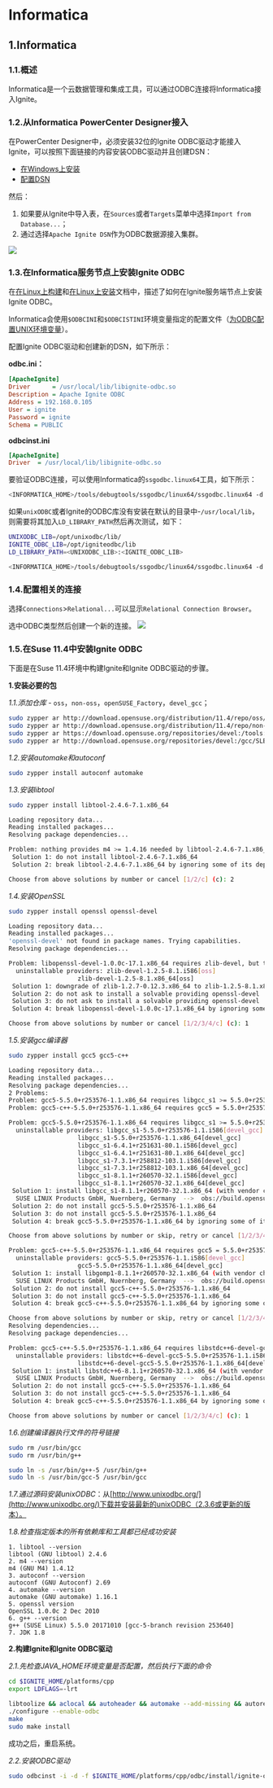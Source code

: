 # Informatica
## 1.Informatica
### 1.1.概述
Informatica是一个云数据管理和集成工具，可以通过ODBC连接将Informatica接入Ignite。
### 1.2.从Informatica PowerCenter Designer接入
在PowerCenter Designer中，必须安装32位的Ignite ODBC驱动才能接入Ignite，可以按照下面链接的内容安装ODBC驱动并且创建DSN：

 - [在Windows上安装](/doc/sql/ODBC.md#_1-6-1-在Windows上安装)
 - [配置DSN](/doc/sql/ODBC.md#_2-4-配置DSN)

然后：

 1. 如果要从Ignite中导入表，在`Sources`或者`Targets`菜单中选择`Import from Database...`；
 2. 通过选择`Apache Ignite DSN`作为ODBC数据源接入集群。

![](https://files.readme.io/decd6fe-ImportTables.png)
### 1.3.在Informatica服务节点上安装Ignite ODBC
在[在Linux上构建](/doc/sql/ODBC.md#_1-5-2-在Linux上构建)和[在Linux上安装](/doc/sql/ODBC.md#_1-6-2-在Linux上安装)文档中，描述了如何在Ignite服务端节点上安装Ignite ODBC。

Informatica会使用`$ODBCINI`和`$ODBCISTINI`环境变量指定的配置文件（[为ODBC配置UNIX环境变量](https://kb.informatica.com/howto/6/Pages/19/499306.aspx)）。

配置Ignite ODBC驱动和创建新的DSN，如下所示：

**odbc.ini：**
```ini
[ApacheIgnite]
Driver      = /usr/local/lib/libignite-odbc.so
Description = Apache Ignite ODBC
Address = 192.168.0.105
User = ignite
Password = ignite
Schema = PUBLIC
```
**odbcinst.ini**
```ini
[ApacheIgnite]
Driver  = /usr/local/lib/libignite-odbc.so
```
要验证ODBC连接，可以使用Informatica的`ssgodbc.linux64`工具，如下所示：
```bash
<INFORMATICA_HOME>/tools/debugtools/ssgodbc/linux64/ssgodbc.linux64 -d ApacheIgnite -u ignite -p ignite -v
```
如果`unixODBC`或者Ignite的ODBC库没有安装在默认的目录中-`/usr/local/lib`，则需要将其加入`LD_LIBRARY_PATH`然后再次测试，如下：
```bash
UNIXODBC_LIB=/opt/unixodbc/lib/
IGNITE_ODBC_LIB=/opt/igniteodbc/lib
LD_LIBRARY_PATH=<UNIXODBC_LIB>:<IGNITE_ODBC_LIB>

<INFORMATICA_HOME>/tools/debugtools/ssgodbc/linux64/ssgodbc.linux64 -d ApacheIgnite -u ignite -p ignite -v
```
### 1.4.配置相关的连接
选择`Connections`>`Relational...`可以显示`Relational Connection Browser`。

选中ODBC类型然后创建一个新的连接。
![](https://files.readme.io/bc56583-RelationalConnection.png)
### 1.5.在Suse 11.4中安装Ignite ODBC
下面是在Suse 11.4环境中构建Ignite和Ignite ODBC驱动的步骤。

**1.安装必要的包**

*1.1.添加仓库* - `oss`，`non-oss`，`openSUSE_Factory`，`devel_gcc`；
```bash
sudo zypper ar http://download.opensuse.org/distribution/11.4/repo/oss/ oss
sudo zypper ar http://download.opensuse.org/distribution/11.4/repo/non-oss/ non-oss
sudo zypper ar https://download.opensuse.org/repositories/devel:/tools:/building/openSUSE_Factory/ openSUSE_Factory
sudo zypper ar http://download.opensuse.org/repositories/devel:/gcc/SLE-11/  devel_gcc
```
*1.2.安装automake和autoconf*
```bash
sudo zypper install autoconf automake
```
*1.3.安装libtool*
```bash
sudo zypper install libtool-2.4.6-7.1.x86_64

Loading repository data...
Reading installed packages...
Resolving package dependencies...

Problem: nothing provides m4 >= 1.4.16 needed by libtool-2.4.6-7.1.x86_64
 Solution 1: do not install libtool-2.4.6-7.1.x86_64
 Solution 2: break libtool-2.4.6-7.1.x86_64 by ignoring some of its dependencies

Choose from above solutions by number or cancel [1/2/c] (c): 2
```
*1.4.安装OpenSSL*
```bash
sudo zypper install openssl openssl-devel

Loading repository data...
Reading installed packages...
'openssl-devel' not found in package names. Trying capabilities.
Resolving package dependencies...

Problem: libopenssl-devel-1.0.0c-17.1.x86_64 requires zlib-devel, but this requirement cannot be provided
  uninstallable providers: zlib-devel-1.2.5-8.1.i586[oss]
                   zlib-devel-1.2.5-8.1.x86_64[oss]
 Solution 1: downgrade of zlib-1.2.7-0.12.3.x86_64 to zlib-1.2.5-8.1.x86_64
 Solution 2: do not ask to install a solvable providing openssl-devel
 Solution 3: do not ask to install a solvable providing openssl-devel
 Solution 4: break libopenssl-devel-1.0.0c-17.1.x86_64 by ignoring some of its dependencies

Choose from above solutions by number or cancel [1/2/3/4/c] (c): 1
```
*1.5.安装gcc编译器*
```bash
sudo zypper install gcc5 gcc5-c++

Loading repository data...
Reading installed packages...
Resolving package dependencies...
2 Problems:
Problem: gcc5-5.5.0+r253576-1.1.x86_64 requires libgcc_s1 >= 5.5.0+r253576-1.1, but this requirement cannot be provided
Problem: gcc5-c++-5.5.0+r253576-1.1.x86_64 requires gcc5 = 5.5.0+r253576-1.1, but this requirement cannot be provided

Problem: gcc5-5.5.0+r253576-1.1.x86_64 requires libgcc_s1 >= 5.5.0+r253576-1.1, but this requirement cannot be provided
  uninstallable providers: libgcc_s1-5.5.0+r253576-1.1.i586[devel_gcc]
                   libgcc_s1-5.5.0+r253576-1.1.x86_64[devel_gcc]
                   libgcc_s1-6.4.1+r251631-80.1.i586[devel_gcc]
                   libgcc_s1-6.4.1+r251631-80.1.x86_64[devel_gcc]
                   libgcc_s1-7.3.1+r258812-103.1.i586[devel_gcc]
                   libgcc_s1-7.3.1+r258812-103.1.x86_64[devel_gcc]
                   libgcc_s1-8.1.1+r260570-32.1.i586[devel_gcc]
                   libgcc_s1-8.1.1+r260570-32.1.x86_64[devel_gcc]
 Solution 1: install libgcc_s1-8.1.1+r260570-32.1.x86_64 (with vendor change)
  SUSE LINUX Products GmbH, Nuernberg, Germany  -->  obs://build.opensuse.org/devel:gcc
 Solution 2: do not install gcc5-5.5.0+r253576-1.1.x86_64
 Solution 3: do not install gcc5-5.5.0+r253576-1.1.x86_64
 Solution 4: break gcc5-5.5.0+r253576-1.1.x86_64 by ignoring some of its dependencies

Choose from above solutions by number or skip, retry or cancel [1/2/3/4/s/r/c] (c): 1

Problem: gcc5-c++-5.5.0+r253576-1.1.x86_64 requires gcc5 = 5.5.0+r253576-1.1, but this requirement cannot be provided
  uninstallable providers: gcc5-5.5.0+r253576-1.1.i586[devel_gcc]
                   gcc5-5.5.0+r253576-1.1.x86_64[devel_gcc]
 Solution 1: install libgomp1-8.1.1+r260570-32.1.x86_64 (with vendor change)
  SUSE LINUX Products GmbH, Nuernberg, Germany  -->  obs://build.opensuse.org/devel:gcc
 Solution 2: do not install gcc5-c++-5.5.0+r253576-1.1.x86_64
 Solution 3: do not install gcc5-c++-5.5.0+r253576-1.1.x86_64
 Solution 4: break gcc5-c++-5.5.0+r253576-1.1.x86_64 by ignoring some of its dependencies

Choose from above solutions by number or skip, retry or cancel [1/2/3/4/s/r/c] (c): 1
Resolving dependencies...
Resolving package dependencies...

Problem: gcc5-c++-5.5.0+r253576-1.1.x86_64 requires libstdc++6-devel-gcc5 = 5.5.0+r253576-1.1, but this requirement cannot be provided
  uninstallable providers: libstdc++6-devel-gcc5-5.5.0+r253576-1.1.i586[devel_gcc]
                   libstdc++6-devel-gcc5-5.5.0+r253576-1.1.x86_64[devel_gcc]
 Solution 1: install libstdc++6-8.1.1+r260570-32.1.x86_64 (with vendor change)
  SUSE LINUX Products GmbH, Nuernberg, Germany  -->  obs://build.opensuse.org/devel:gcc
 Solution 2: do not install gcc5-c++-5.5.0+r253576-1.1.x86_64
 Solution 3: do not install gcc5-c++-5.5.0+r253576-1.1.x86_64
 Solution 4: break gcc5-c++-5.5.0+r253576-1.1.x86_64 by ignoring some of its dependencies

Choose from above solutions by number or cancel [1/2/3/4/c] (c): 1
```
*1.6.创建编译器执行文件的符号链接*
```bash
sudo rm /usr/bin/gcc
sudo rm /usr/bin/g++

sudo ln -s /usr/bin/g++-5 /usr/bin/g++
sudo ln -s /usr/bin/gcc-5 /usr/bin/gcc
```
*1.7.通过源码安装unixODBC*：从[http://www.unixodbc.org/](http://www.unixodbc.org/)下载并安装最新的unixODBC（2.3.6或更新的版本）。

*1.8.检查指定版本的所有依赖库和工具都已经成功安装*
```
1. libtool --version
libtool (GNU libtool) 2.4.6
2. m4 --version
m4 (GNU M4) 1.4.12
3. autoconf --version
autoconf (GNU Autoconf) 2.69
4. automake --version
automake (GNU automake) 1.16.1
5. openssl version
OpenSSL 1.0.0c 2 Dec 2010
6. g++ --version
g++ (SUSE Linux) 5.5.0 20171010 [gcc-5-branch revision 253640]
7. JDK 1.8
```
**2.构建Ignite和Ignite ODBC驱动**

*2.1.先检查JAVA_HOME环境变量是否配置，然后执行下面的命令*
```bash
cd $IGNITE_HOME/platforms/cpp
export LDFLAGS=-lrt

libtoolize && aclocal && autoheader && automake --add-missing && autoreconf
./configure --enable-odbc
make
sudo make install
```
成功之后，重启系统。

*2.2.安装ODBC驱动*
```bash
sudo odbcinst -i -d -f $IGNITE_HOME/platforms/cpp/odbc/install/ignite-odbc-install.ini
```